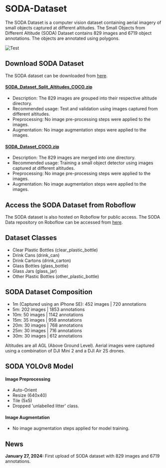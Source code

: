 # SODA-Dataset
The SODA Dataset is a computer vision dataset containing aerial imagery of small objects captured at different altitudes.  The Small Objects from Different Altitude (SODA) Dataset contains 829 images and 6719 object annotations. The objects are annotated using polygons. 

![Test](/assets/images/soda_image_001.png)

## Download SODA Dataset
The SODA dataset can be downloaded from [here](https://drive.google.com/drive/folders/1Xd-7oHogMidzH5NA3_Ng1sU75_w66mBg?usp=sharing).

#### [SODA_Dataset_Split_Altitudes_COCO.zip](https://drive.google.com/file/d/1FDHPxeEkI9II6IQKppnsVVXPg_wa0pHP/view?usp=drive_link)
* Description: The 829 images are grouped into their respective altitude directory.
* Recommended usage: Test and validation using images captured from different altitudes.
* Preprocessing: No image pre-processing steps were applied to the images.
* Augmentation: No image augmentation steps were applied to the images. 

#### [SODA_Dataset_COCO.zip](https://drive.google.com/file/d/1NBoaCBWChLasjTb1LVHwj-w_A_9jfG5F/view?usp=drive_link)
* Description: The 829 images are merged into one directory.
* Recommended usage: Training a small object detector using images captured at different altitudes.
* Preprocessing: No image pre-processing steps were applied to the images.
* Augmentation: No image augmentation steps were applied to the images. 

## Access the SODA Dataset from Roboflow
The SODA dataset is also hosted on Roboflow for public access. The SODA Data repository on Roboflow can be accessed from [here](https://universe.roboflow.com/danielpisani/).

## Dataset Classes
* Clear Plastic Bottles (clear_plastic_bottle)
* Drink Cans (drink_can)
* Drink Cartons (drink_carton)
* Glass Bottles (glass_bottle)
* Glass Jars (glass_jar)
* Other Plastic Bottles (other_plastic_bottle)

## SODA Dataset Composition
* 1m (Captured using an iPhone SE): 452 images | 720 annotations
* 5m: 202 images | 1853 annotations
* 10m: 50 images | 1142 annotations
* 15m: 35 images | 958 annotations
* 20m: 30 images | 768 annotations
* 25m: 30 images | 716 annotations
* 30m: 30 images | 612 annotations

Altitudes are all AGL (Above Ground Level). Aerial images were captured using a combination of DJI Mini 2 and a DJI Air 2S drones. 

## SODA YOLOv8 Model

#### Image Preprocessing
- Auto-Orient
- Resize (640x40)
- Tile (5x5)
- Dropped 'unlabelled litter' class.

#### Image Augmentation
- No image augmentation steps applied for model training. 

## News
**January 27, 2024:** First upload of SODA dataset with 829 images and 6719 annotations. 
